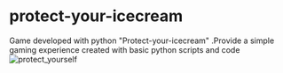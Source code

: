 # protect-your-icecream
Game developed with python "Protect-your-icecream" .Provide a simple gaming experience created with basic python scripts and code 
![protect_yourself](https://github.com/rupeshram013/protect-your-icecream/assets/94728392/66ee7a57-8abd-4338-bd55-32a5dec810d7)
